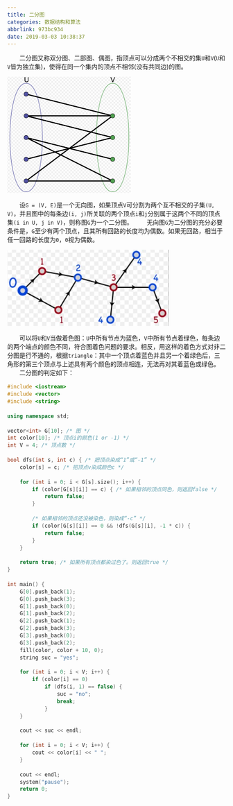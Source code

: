 ```yaml
---
title: 二分图
categories: 数据结构和算法
abbrlink: 973bc934
date: 2019-03-03 10:38:37
---
```

&emsp;&emsp;二分图又称双分图、二部图、偶图，指顶点可以分成两个不相交的集`U`和`V`(`U`和`V`皆为独立集)，使得在同一个集内的顶点不相邻(没有共同边)的图。

<img src="./二分图/1.png" height="268" width="285">

&emsp;&emsp;设`G = (V, E)`是一个无向图，如果顶点`V`可分割为两个互不相交的子集`(U, V)`，并且图中的每条边`(i, j)`所关联的两个顶点`i`和`j`分别属于这两个不同的顶点集`(i in U, j in V)`，则称图`G`为一个二分图。
&emsp;&emsp;无向图`G`为二分图的充分必要条件是，`G`至少有两个顶点，且其所有回路的长度均为偶数。如果无回路，相当于任一回路的长度为`0`，`0`视为偶数。

<img src="./二分图/2.jpg">

&emsp;&emsp;可以将`U`和`V`当做着色图：`U`中所有节点为蓝色，`V`中所有节点着绿色，每条边的两个端点的颜色不同，符合图着色问题的要求。相反，用这样的着色方式对非二分图是行不通的，根据`triangle`：其中一个顶点着蓝色并且另一个着绿色后，三角形的第三个顶点与上述具有两个颜色的顶点相连，无法再对其着蓝色或绿色。
&emsp;&emsp;二分图的判定如下：

``` cpp
#include <iostream>
#include <vector>
#include <string>
​
using namespace std;
​
vector<int> G[10]; /* 图 */
int color[10]; /* 顶点i的颜色(1 or -1) */
int V = 4; /* 顶点数 */
​
bool dfs(int s, int c) { /* 把顶点染成“1”或“-1” */
    color[s] = c; /* 把顶点v染成颜色c */
​
    for (int i = 0; i < G[s].size(); i++) {
        if (color[G[s][i]] == c) { /* 如果相邻的顶点同色，则返回false */
            return false;
        }
​
        /* 如果相邻的顶点还没被染色，则染成“-c” */
        if (color[G[s][i]] == 0 && !dfs(G[s][i], -1 * c)) {
            return false;
        }
    }
​
    return true; /* 如果所有顶点都染过色了。则返回true */
}
​
int main() {
    G[0].push_back(1);
    G[0].push_back(3);
    G[1].push_back(0);
    G[1].push_back(2);
    G[2].push_back(1);
    G[2].push_back(3);
    G[3].push_back(0);
    G[3].push_back(2);
    fill(color, color + 10, 0);
    string suc = "yes";
​
    for (int i = 0; i < V; i++) {
        if (color[i] == 0)
            if (dfs(i, 1) == false) {
                suc = "no";
                break;
            }
    }
​
    cout << suc << endl;
​
    for (int i = 0; i < V; i++) {
        cout << color[i] << " ";
    }
​
    cout << endl;
    system("pause");
    return 0;
}
```